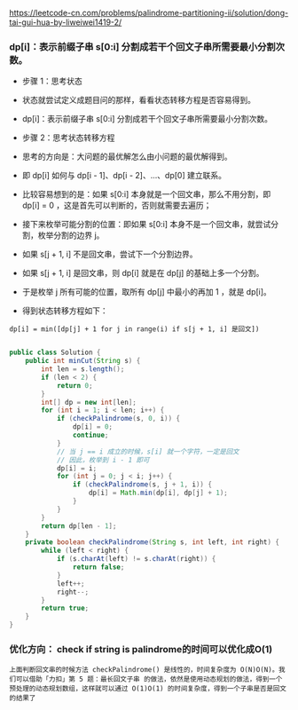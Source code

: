 

https://leetcode-cn.com/problems/palindrome-partitioning-ii/solution/dong-tai-gui-hua-by-liweiwei1419-2/

### dp[i]：表示前缀子串 s[0:i] 分割成若干个回文子串所需要最小分割次数。

- 步骤 1：思考状态
- 状态就尝试定义成题目问的那样，看看状态转移方程是否容易得到。

- dp[i]：表示前缀子串 s[0:i] 分割成若干个回文子串所需要最小分割次数。

- 步骤 2：思考状态转移方程
- 思考的方向是：大问题的最优解怎么由小问题的最优解得到。

- 即 dp[i] 如何与 dp[i - 1]、dp[i - 2]、...、dp[0] 建立联系。

- 比较容易想到的是：如果 s[0:i] 本身就是一个回文串，那么不用分割，即 dp[i] = 0 ，这是首先可以判断的，否则就需要去遍历；

- 接下来枚举可能分割的位置：即如果 s[0:i] 本身不是一个回文串，就尝试分割，枚举分割的边界 j。

- 如果 s[j + 1, i] 不是回文串，尝试下一个分割边界。

- 如果 s[j + 1, i] 是回文串，则 dp[i] 就是在 dp[j] 的基础上多一个分割。

- 于是枚举 j 所有可能的位置，取所有 dp[j] 中最小的再加 1 ，就是 dp[i]。

- 得到状态转移方程如下：


```
dp[i] = min([dp[j] + 1 for j in range(i) if s[j + 1, i] 是回文])
```



```java

public class Solution {
    public int minCut(String s) {
        int len = s.length();
        if (len < 2) {
            return 0;
        }
        int[] dp = new int[len];
        for (int i = 1; i < len; i++) {
            if (checkPalindrome(s, 0, i)) {
                dp[i] = 0;
                continue;
            }
            // 当 j == i 成立的时候，s[i] 就一个字符，一定是回文
            // 因此，枚举到 i - 1 即可
            dp[i] = i;
            for (int j = 0; j < i; j++) {
                if (checkPalindrome(s, j + 1, i)) {
                    dp[i] = Math.min(dp[i], dp[j] + 1);
                }
            }
        }
        return dp[len - 1];
    }
    private boolean checkPalindrome(String s, int left, int right) {
        while (left < right) {
            if (s.charAt(left) != s.charAt(right)) {
                return false;
            }
            left++;
            right--;
        }
        return true;
    }
}
```


### 优化方向： check if string is palindrome的时间可以优化成O(1)

```
上面判断回文串的时候方法 checkPalindrome() 是线性的，时间复杂度为 O(N)O(N)。我们可以借助「力扣」第 5 题：最长回文子串 的做法，依然是使用动态规划的做法，得到一个预处理的动态规划数组，这样就可以通过 O(1)O(1) 的时间复杂度，得到一个子串是否是回文的结果了
```
